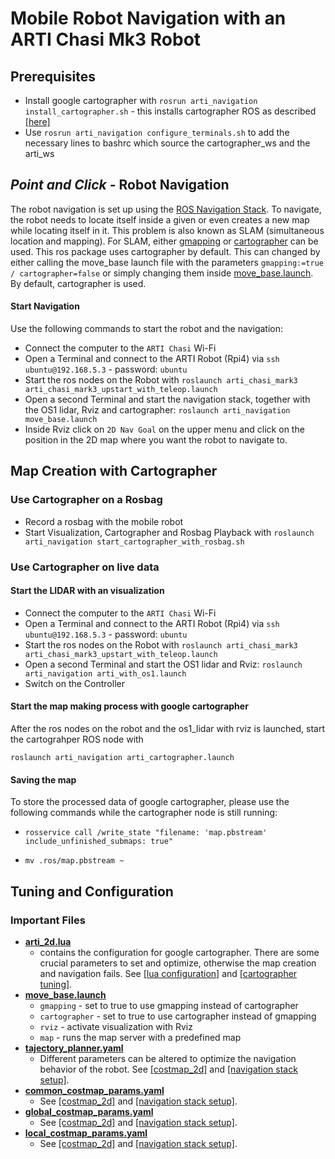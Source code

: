 # Mobile Robot Navigation with an ARTI Chasi Mk3 Robot

## Prerequisites
- Install google cartographer with `rosrun arti_navigation install_cartographer.sh` - this installs cartographer ROS as described [[here]](https://google-cartographer-ros.readthedocs.io/en/latest/)
- Use `rosrun arti_navigation configure_terminals.sh` to add the necessary lines to bashrc which source the cartographer_ws and the arti_ws

## _Point and Click_ - Robot Navigation
The robot navigation is set up using the [ROS Navigation Stack](http://wiki.ros.org/navigation). To navigate, the robot needs to locate itself inside a given or even creates a new map while locating itself in it. This problem is also known as SLAM (simultaneous location and mapping). For SLAM, either [gmapping](http://wiki.ros.org/gmapping) or [cartographer](http://wiki.ros.org/cartographer) can be used. This ros package uses cartographer by default. This can changed by either calling the move_base launch file with the parameters `gmapping:=true / cartographer=false` or simply changing them inside [move_base.launch](https://github.com/nerovalerius/arti_navigation/blob/master/launch/move_base.launch). By default, cartographer is used.

#### Start Navigation

Use the following commands to start the robot and the navigation:
- Connect the computer to the `ARTI Chasi` Wi-Fi
- Open a Terminal and connect to the ARTI Robot (Rpi4) via `ssh ubuntu@192.168.5.3` - password: `ubuntu`
- Start the ros nodes on the Robot with `roslaunch arti_chasi_mark3 arti_chasi_mark3_upstart_with_teleop.launch`
- Open a second Terminal and start the navigation stack, together with the OS1 lidar, Rviz and cartographer: `roslaunch arti_navigation move_base.launch`
- Inside Rviz click on `2D Nav Goal` on the upper menu and click on the position in the 2D map where you want the robot to navigate to.
  
## Map Creation with Cartographer
### Use Cartographer on a Rosbag
- Record a rosbag with the mobile robot
- Start Visualization, Cartographer and Rosbag Playback with `roslaunch arti_navigation start_cartographer_with_rosbag.sh`

### Use Cartographer on live data
#### Start the LIDAR with an visualization
- Connect the computer to the `ARTI Chasi` Wi-Fi
- Open a Terminal and connect to the ARTI Robot (Rpi4) via `ssh ubuntu@192.168.5.3` - password: `ubuntu`
- Start the ros nodes on the Robot with `roslaunch arti_chasi_mark3 arti_chasi_mark3_upstart_with_teleop.launch`
- Open a second Terminal and start the OS1 lidar and Rviz: `roslaunch arti_navigation arti_with_os1.launch`
- Switch on the Controller 

#### Start the map making process with google cartographer
After the ros nodes on the robot and the os1_lidar with rviz is launched, start the cartograhper ROS node with 

`roslaunch arti_navigation arti_cartographer.launch`

#### Saving the map
To store the processed data of google cartographer, please use the following commands while the cartographer node is still running:

- `rosservice call /write_state "filename: 'map.pbstream' 
include_unfinished_submaps: true"`

- `mv .ros/map.pbstream ~`

## Tuning and Configuration
### Important Files
- [**arti_2d.lua**](https://github.com/nerovalerius/arti_navigation/blob/master/cartographer_ros/configuration_files/arti_2d.lua)
    - contains the configuration for google cartographer.
There are some crucial parameters to set and optimize, otherwise the map creation and navigation fails. See [[lua configuration]](https://google-cartographer-ros.readthedocs.io/en/latest/configuration.html) and [[cartographer tuning]](https://google-cartographer-ros.readthedocs.io/en/latest/tuning.html).
- [**move_base.launch**](https://github.com/nerovalerius/arti_navigation/blob/master/cartographer_ros/configuration_files/arti_2d.lua)
    - `gmapping` - set to true to use gmapping instead of cartographer
    - `cartographer` - set to true to use cartographer instead of gmapping
    - `rviz` - activate visualization with Rviz
    - `map` - runs the map server with a predefined map 
- [**tajectory_planner.yaml**](https://github.com/nerovalerius/arti_navigation/blob/master/config/trajectory_planner.yaml)
    - Different parameters can be altered to optimize the navigation behavior of the robot.
      See [[costmap_2d]](http://wiki.ros.org/costmap_2d) and [[navigation stack setup]](http://wiki.ros.org/navigation/Tutorials/RobotSetup).
- [**common_costmap_params.yaml**](https://github.com/nerovalerius/arti_navigation/blob/master/cartographer_ros/configuration_files/arti_2d.lua)
    - See [[costmap_2d]](http://wiki.ros.org/costmap_2d) and [[navigation stack setup]](http://wiki.ros.org/navigation/Tutorials/RobotSetup).
- [**global_costmap_params.yaml**](https://github.com/nerovalerius/arti_navigation/blob/master/cartographer_ros/configuration_files/arti_2d.lua)
    - See [[costmap_2d]](http://wiki.ros.org/costmap_2d) and [[navigation stack setup]](http://wiki.ros.org/navigation/Tutorials/RobotSetup).
- [**local_costmap_params.yaml**](https://github.com/nerovalerius/arti_navigation/blob/master/cartographer_ros/configuration_files/arti_2d.lua)
    - See [[costmap_2d]](http://wiki.ros.org/costmap_2d) and [[navigation stack setup]](http://wiki.ros.org/navigation/Tutorials/RobotSetup).







